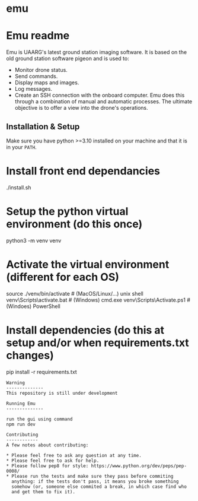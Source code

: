 # emu

Emu readme
=============
Emu is UAARG's latest ground station imaging software. It is based on 
the old ground station software pigeon and is used to:
- Monitor drone status.
- Send commands.
- Display maps and images.
- Log messages.
- Create an SSH connection with the onboard computer.
Emu does this through a combination of manual and
automatic processes. The ultimate objective is to offer a view into 
the drone's operations.


Installation & Setup
--------------------

Make sure you have python >=3.10 installed on your machine and that it is in
your `PATH`.

# Install front end dependancies
./install.sh

# Setup the python virtual environment (do this once)
python3 -m venv venv

# Activate the virtual environment (different for each OS)
source ./venv/bin/activate  # (MacOS/Linux/...) unix shell
venv\Scripts\activate.bat   # (Windows) cmd.exe
venv\Scripts\Activate.ps1   # (Windoes) PowerShell

# Install dependencies (do this at setup and/or when requirements.txt changes)
pip install -r requirements.txt
```
Warning
--------------
This repository is still under development

Running Emu
--------------

run the gui using command
npm run dev

Contributing
------------
A few notes about contributing:

* Please feel free to ask any question at any time.
* Please feel free to ask for help.
* Please follow pep8 for style: https://www.python.org/dev/peps/pep-0008/
* Please run the tests and make sure they pass before commiting
  anything: if the tests don't pass, it means you broke something
  somehow (or, someone else commited a break, in which case find who
  and get them to fix it).

